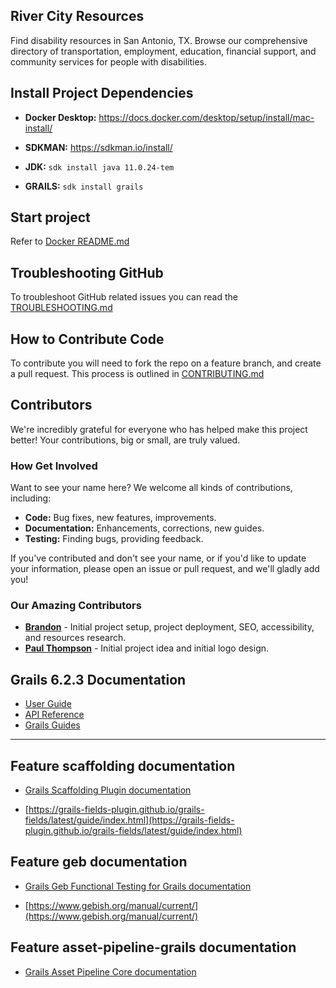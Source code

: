 ## River City Resources

Find disability resources in San Antonio, TX. Browse our comprehensive directory of transportation, employment, education, financial support, and community services for people with disabilities.


## Install Project Dependencies

* **Docker Desktop:** https://docs.docker.com/desktop/setup/install/mac-install/

* **SDKMAN:** https://sdkman.io/install/

* **JDK:** `sdk install java 11.0.24-tem`

* **GRAILS:** `sdk install grails`

## Start project

Refer to [Docker README.md](/docker/README.md)

## Troubleshooting GitHub

To troubleshoot GitHub related issues you can read the [TROUBLESHOOTING.md](TROUBLESHOOTING.md)

## How to Contribute Code

To contribute you will need to fork the repo on a feature branch, and create a pull request. This process is outlined in [CONTRIBUTING.md](CONTRIBUTING.md)

## Contributors

We're incredibly grateful for everyone who has helped make this project better! Your contributions, big or small, are truly valued.

### How Get Involved

Want to see your name here? We welcome all kinds of contributions, including:

* **Code:** Bug fixes, new features, improvements.
* **Documentation:** Enhancements, corrections, new guides.
* **Testing:** Finding bugs, providing feedback.

If you've contributed and don't see your name, or if you'd like to update your information, please open an issue or pull request, and we'll gladly add you!

### Our Amazing Contributors

* **[Brandon](https://github.com/TheRetroRoot)** - Initial project setup, project deployment, SEO, accessibility, and resources research.
* **[Paul Thompson](https://github.com/portalman32)** - Initial project idea and initial logo design.

## Grails 6.2.3 Documentation
- [User Guide](https://docs.grails.org/6.2.3/guide/index.html)
- [API Reference](https://docs.grails.org/6.2.3/api/index.html)
- [Grails Guides](https://guides.grails.org/index.html)
---

## Feature scaffolding documentation

- [Grails Scaffolding Plugin documentation](https://grails.github.io/scaffolding/latest/groovydoc/)

- [https://grails-fields-plugin.github.io/grails-fields/latest/guide/index.html](https://grails-fields-plugin.github.io/grails-fields/latest/guide/index.html)

## Feature geb documentation

- [Grails Geb Functional Testing for Grails documentation](https://github.com/grails3-plugins/geb#readme)

- [https://www.gebish.org/manual/current/](https://www.gebish.org/manual/current/)

## Feature asset-pipeline-grails documentation

- [Grails Asset Pipeline Core documentation](https://www.asset-pipeline.com/manual/)